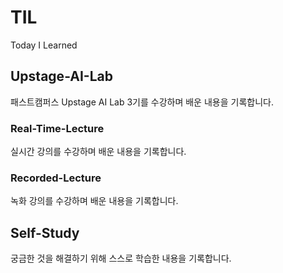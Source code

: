 # TIL
Today I Learned

## Upstage-AI-Lab
패스트캠퍼스 Upstage AI Lab 3기를 수강하며 배운 내용을 기록합니다.

### Real-Time-Lecture
실시간 강의를 수강하며 배운 내용을 기록합니다.

### Recorded-Lecture
녹화 강의를 수강하며 배운 내용을 기록합니다.

## Self-Study
궁금한 것을 해결하기 위해 스스로 학습한 내용을 기록합니다.